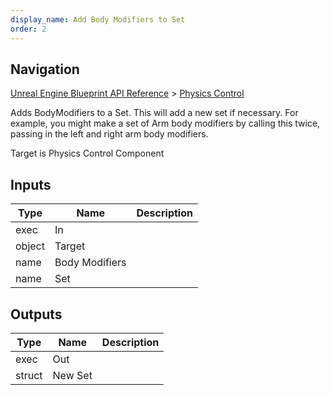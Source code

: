 ```yaml
---
display_name: Add Body Modifiers to Set
order: 2
---
```

## Navigation

[Unreal Engine Blueprint API Reference](https://dev.epicgames.com/documentation/en-us/unreal-engine/BlueprintAPI) > [Physics Control](https://dev.epicgames.com/documentation/en-us/unreal-engine/BlueprintAPI/PhysicsControl)

Adds BodyModifiers to a Set. This will add a new set if necessary. For example, you might
make a set of Arm body modifiers by calling this twice, passing in the left and right
arm body modifiers.

Target is Physics Control Component

## Inputs

| Type | Name | Description |
| --- | --- | --- |
| exec | In |  |
| object | Target |  |
| name | Body Modifiers |  |
| name | Set |  |

## Outputs

| Type | Name | Description |
| --- | --- | --- |
| exec | Out |  |
| struct | New Set |  |

